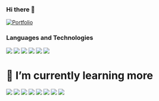 ### Hi there 👋
[![Portfolio](https://img.shields.io/badge/Portfolio-%2312100E.svg?&style=for-the-badge&logo=GitHub&logoColor=white)](https://portfolio-v2-beta-sage.vercel.app/)

### Languages and Technologies
<div align="left">
    <img src="https://img.shields.io/badge/Java-007396?style=for-the-badge&logo=java&logoColor=white"/>
    <img src="https://img.shields.io/badge/JavaScript-F7DF1E?style=for-the-badge&logo=javascript&logoColor=black" />
    <img src="https://img.shields.io/badge/Python-3776AB?style=for-the-badge&logo=python&logoColor=white" />
    <img src="https://img.shields.io/badge/React-61DAFB?style=for-the-badge&logo=react&logoColor=black" />
    <img src="https://img.shields.io/badge/MySQL-4479A1?style=for-the-badge&logo=mysql&logoColor=white" />
    <img src="https://img.shields.io/badge/PHP-777BB4?style=for-the-badge&logo=php&logoColor=white" />
</div>  

# 🌱 I’m currently learning more
<div align="left">
    <img src="https://img.shields.io/badge/Java-007396?style=for-the-badge&logo=java&logoColor=white"/>
    <img src="https://img.shields.io/badge/JavaScript-F7DF1E?style=for-the-badge&logo=javascript&logoColor=black" />
    <img src="https://img.shields.io/badge/Python-3776AB?style=for-the-badge&logo=python&logoColor=white" />
    <img src="https://img.shields.io/badge/React-61DAFB?style=for-the-badge&logo=react&logoColor=black" />
    <img src="https://img.shields.io/badge/springboot-6DB33F?style=for-the-badge&logo=springboot&logoColor=black" />
    <img src="https://img.shields.io/badge/mongodb-47A248?style=for-the-badge&logo=mongodb&logoColor=black" />
    <img src="https://img.shields.io/badge/springsecurity-6DB33F?style=for-the-badge&logo=springsecurity&logoColor=black" />
    <img src="https://img.shields.io/badge/JWT-000000?style=for-the-badge&logo=jsonwebtokens&logoColor=white" />
</div>  

<!--
**SebastianL2/SebastianL2** is a ✨ _special_ ✨ repository because its `README.md` (this file) appears on your GitHub profile.

Here are some ideas to get you started:

- 🔭 I’m currently working on ...
- 🌱 I’m currently learning ...
- 👯 I’m looking to collaborate on ...
- 🤔 I’m looking for help with ...
- 💬 Ask me about ...
- 📫 How to reach me: ...
- 😄 Pronouns: ...
- ⚡ Fun fact: ...
-->
